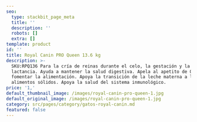 ```yaml
---
seo:
  type: stackbit_page_meta
  title: ''
  description: ''
  robots: []
  extra: []
template: product
id: ''
title: Royal Canin PRO Queen 13.6 kg
description: >-
  SKU:RPQ136 Para la cría de reinas durante el celo, la gestación y la
  lactancia. Ayuda a mantener la salud digestiva. Apela al apetito de Queen para
  fomentar la alimentación. Apoya la transición de la leche materna a los
  alimentos sólidos. Apoya la salud del sistema inmunológico.
price: '1,'
default_thumbnail_image: /images/royal-canin-pro-queen-1.jpg
default_original_image: /images/royal-canin-pro-queen-1.jpg
category: src/pages/category/gatos-royal-canin.md
featured: false
---
```

